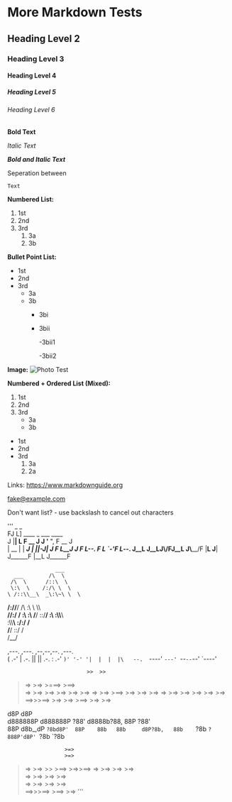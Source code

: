 # More Markdown Tests 
## Heading Level 2
### Heading Level 3
#### Heading Level 4
##### Heading Level 5
###### Heading Level 6
**Bold Text**


*Italic Text*


***Bold and Italic Text***

Seperation between

    Text

**Numbered List:**
1. 1st
2. 2nd
3. 3rd
    1. 3a
    2. 3b

**Bullet Point List:**
- 1st
- 2nd
- 3rd
    - 3a
    - 3b
        - 3bi
        - 3bii
            
            
            -3bii1
            
            
            -3bii2



**Image:**
    ![Photo Test](Pictures/storm.jfif)

**Numbered + Ordered List (Mixed):**
1. 1st
2. 2nd
3. 3rd
    - 3a
    - 3b

- 1st
- 2nd
- 3rd
    1. 3a
    2. 2a


Links: <https://www.markdownguide.org>


<fake@example.com>

Don't want list? \- use backslash to cancel out characters

'''    _  _                               
   FJ  L]     ____     _ ___    ____   
  J |__| L   F __ J   J '__ ", F __ J  
  |  __  |  | _____J  | |__|-J| _____J 
  F L__J J  F L___--. F L  `-'F L___--.
 J__L  J__LJ\\______/FJ__L    J\\______/F
 |__L  J__| J______F |__L     J______F 
  
  
                   ___     
      ___        /\  \    
     /\  \      /::\  \   
     \:\  \    /:/\ \  \  
    \ /::\\__\  _\:\~\ \  \ 
  __/:/\/__/ /\ \:\ \ \\\\__\
 /\/:/  /    \:\ \:\ \/__/
 \::/__/      \:\ \:\\\\__\  
  \:\\\\__\       \:\/:/  /  
   \/__/        \::/  /   
                 \/__/    


 ,---.  ,---. ,--,--,--. ,---.  
(  .-' | .-. ||        || .-. : 
.-'  `)' '-' '|  |  |  |\   --. 
`----'  `---' `--`--`--' `----' 
                                    


                             >>  >> 
   >=> >=>   >===>     >==>         
 >=>   >=>  >=>      >=>    >=> >=> 
>=>    >=>    >==>  >=>     >=> >=> 
 >=>   >=>      >=>  >=>    >=> >=> 
  >==>>>==> >=> >=>    >==> >=> >=> 
                                  
 
 
   d8P                     d8P  
d888888P                d888888P
  ?88'   d8888b?88,  88P  ?88'  
  88P   d8b_,dP `?8bd8P'  88P   
  88b   88b     d8P?8b,   88b   
  `?8b  `?888P'd8P' `?8b  `?8b 


                      >=>   
                      >=>   
   >=> >=>  >> >==> >=>>==> 
 >=>   >=>   >=>      >=>   
>=>    >=>   >=>      >=>   
 >=>   >=>   >=>      >=>   
  >==>>>==> >==>       >=> '''